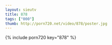 ```yaml
--- 
layout: sieutv
title: 878
tags: ["000"]
thumb: http://porn720.net/video/878/poster.jpg
---
```

{% include porn720 key="878" %} 
